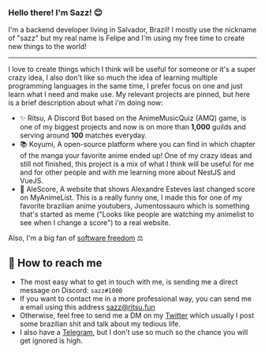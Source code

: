 <h3><b>Hello there! I'm Sazz! 😊</b></h3>

I'm a backend developer living in Salvador, Brazil! I mostly use the nickname of "sazz" but my real name is Felipe and I'm using my free time to create new things to the world!

---

I love to create things which I think will be useful for someone or it's a super crazy idea, I also don't like so much the idea of learning multiple programming languages in the same time, I prefer focus on one and just learn what I need and make use. My relevant projects are pinned, but here is a brief description about what i'm doing now:

- ✨ Ritsu, A Discord Bot based on the AnimeMusicQuiz (AMQ) game, is one of my biggest projects and now is on more than <b>1,000</b> guilds and serving around <b>100</b> matches everyday.
- 📚 Koyumi, A open-source platform where you can find in which chapter of the manga your favorite anime ended up! One of my crazy ideas and still not finished, this project is a mix of what I think will be useful for me and for other people and with me learning more about NestJS and VueJS.
- 🎲 AleScore, A website that shows Alexandre Esteves last changed score on MyAnimeList. This is a really funny one, I made this for one of my favorite brazilian anime youtubers, Jumentossauro which is something that's started as meme ("Looks like people are watching my animelist to see when I change a score") to a real website.

Also, I'm a big fan of [software freedom](https://www.gnu.org/philosophy/free-sw.en.html) ⚖

## 💌 How to reach me 

- The most easy what to get in touch with me, is sending me a direct message on Discord: `sazz#1000`
- If you want to contact me in a more professional way, you can send me a email using this address [sazz@ritsu.fun](mailto:sazz@ritsu.fun)
- Otherwise, feel free to send me a DM on my [Twitter](https://twitter.com/FelipeSazz) which usually I post some brazilian shit and talk about my tedious life.
- I also have a [Telegram](https://t.me/FelipeSazz), but I don't use so much so the chance you will get ignored is high.
